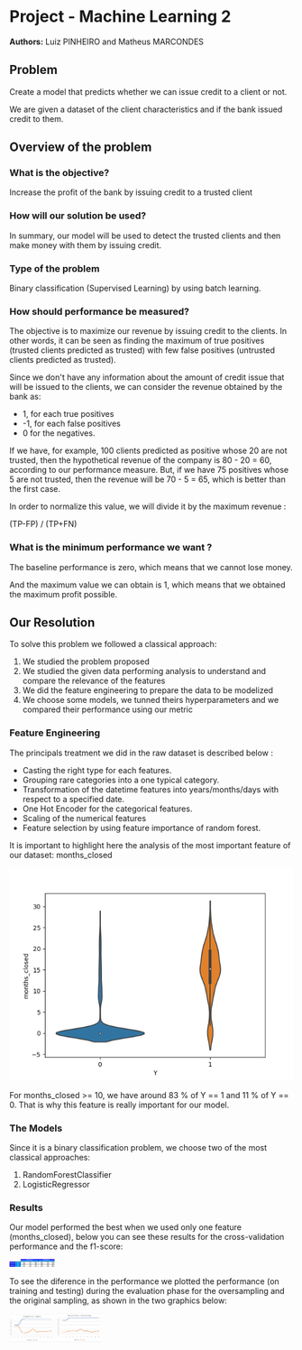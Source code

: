 # Project - Machine Learning 2

**Authors:** Luiz PINHEIRO and Matheus MARCONDES

## Problem

Create a model that predicts whether we can issue credit to a client or not.

We are given a dataset of the client characteristics and if the bank issued credit to them.

## Overview of the problem

### What is the objective?

Increase the profit of the bank by issuing credit to a trusted client 

### How will our solution be used?

In summary, our model will be used to detect the trusted clients and 
then make money with them by issuing credit. 

### Type of the problem

Binary classification (Supervised Learning) by using batch learning. 

### How should performance be measured? 

The objective is to maximize our revenue by issuing credit to the clients. In other 
words, it can be seen as finding the maximum of true positives (trusted clients 
predicted as trusted) with few false positives (untrusted clients predicted as trusted).

Since we don't have any information about the amount of credit issue that will be 
issued to the clients, we can consider the revenue obtained by the bank as:

- 1, for each true positives
- -1, for each false positives
- 0 for the negatives.

If we have, for example, 100 clients predicted as positive whose 20 are not trusted, then
the hypothetical revenue of the company is 80 - 20 = 60, according to our performance 
measure. But, if we have 75 positives whose 5 are not trusted, then the revenue will be
70 - 5 = 65, which is better than the first case.

In order to normalize this value, we will divide it by the maximum revenue : 

(TP-FP) / (TP+FN)

### What is the minimum performance we want ?

The baseline performance is zero, which means that we cannot lose money.

And the maximum value we can obtain is 1, which means that we obtained the maximum profit possible.


## Our Resolution
To solve this problem we followed a classical approach: 

1) We studied the problem proposed
2) We studied the given data performing analysis to understand and compare the relevance of the features
3) We did the feature engineering to prepare the data to be modelized
4) We choose some models, we tunned theirs hyperparameters and we compared their performance using our metric

### Feature Engineering

The principals treatment we did in the raw dataset is described below :

- Casting the right type for each features.
- Grouping rare categories into a one typical category.
- Transformation of the datetime features into years/months/days with respect
to a specified date.
- One Hot Encoder for the categorical features.
- Scaling of the numerical features
- Feature selection by using feature importance of random forest.

It is important to highlight here the analysis of the most important feature of our
dataset: months_closed

![](data_analysis/1_train_featEng/months_closed_violin.png)

For months_closed >= 10, we have around 83 % of Y == 1 and 11 % of Y == 0. That is why this feature 
is really important for our model.


### The Models

Since it is a binary classification problem, we choose two of the most classical approaches:
1) RandomForestClassifier
2) LogisticRegressor


### Results

Our model performed the best when we used only one feature (months_closed), below you can see these results for the cross-validation performance and the f1-score:

<img src="results/table_results_onefeature.png" width="80">

To see the diference in the performance we plotted the performance (on training and testing) during the evaluation phase for the oversampling and the original sampling, as shown in the two graphics below:

<img src="results/plot_rf_original.png" width="80">

<img src="results/plot_rf_over.png" width="80">

